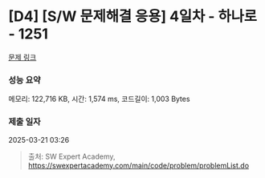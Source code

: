 # [D4] [S/W 문제해결 응용] 4일차 - 하나로 - 1251 

[문제 링크](https://swexpertacademy.com/main/code/problem/problemDetail.do?contestProbId=AV15StKqAQkCFAYD) 

### 성능 요약

메모리: 122,716 KB, 시간: 1,574 ms, 코드길이: 1,003 Bytes

### 제출 일자

2025-03-21 03:26



> 출처: SW Expert Academy, https://swexpertacademy.com/main/code/problem/problemList.do